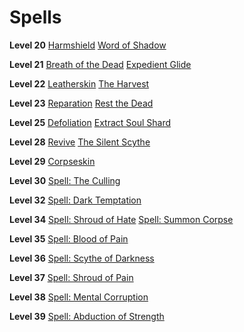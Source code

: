 <!-- TITLE: Grim Reaper -->
<!-- SUBTITLE: Every mortal has a doom, and those that usher the deceased to the afterlife are known as Grim Reapers.  Spectres of mortality, these entities move swiftly and silently through the mortal planes, sending chills down the spines of those they pass by.  -->

# Spells
**Level 20**
[Harmshield](harmshield)
[Word of Shadow](word-of-shadow)

**Level 21**
[Breath of the Dead](breath-of-the-dead)
[Expedient Glide](expedient-glide)

**Level 22**
[Leatherskin](leatherskin)
[The Harvest](the-harvest)

**Level 23**
[Reparation](reparation)
[Rest the Dead](rest-the-dead)

**Level 25**
[Defoliation](defoliation)
[Extract Soul Shard](extract-soul-shard)

**Level 28**
[Revive](revive)
[The Silent Scythe](the-silent-scythe)

**Level 29**
[Corpseskin](corpseskin)

**Level 30**
[Spell: The Culling](spell-the-culling)

**Level 32**
[Spell: Dark Temptation](spell-dark-temptation)

**Level 34**
[Spell: Shroud of Hate](spell-shroud-of-hate)
[Spell: Summon Corpse](spell-summon-corpse)

**Level 35**
[Spell: Blood of Pain](spell-blood-of-pain)

**Level 36**
[Spell: Scythe of Darkness](spell-scythe-of-darkness)

**Level 37**
[Spell: Shroud of Pain](spell-shroud-of-pain)

**Level 38**
[Spell: Mental Corruption](spell-mental-corruption)

**Level 39**
[Spell: Abduction of Strength](spell-abduction-of-strength)